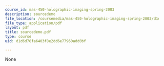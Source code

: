 ```yaml
---
course_id: mas-450-holographic-imaging-spring-2003
description: sourcedemo
file_location: /coursemedia/mas-450-holographic-imaging-spring-2003/d1d6d78fa6403f8e2dd6e77960add0bf_sourcedemo.pdf
file_type: application/pdf
layout: pdf
title: sourcedemo.pdf
type: course
uid: d1d6d78fa6403f8e2dd6e77960add0bf

---
```

None